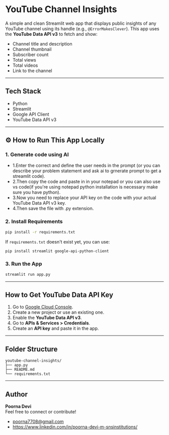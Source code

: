 # YouTube Channel Insights

A simple and clean Streamlit web app that displays public insights of any YouTube channel using its handle (e.g., `@ErrorMakesClever`). This app uses the **YouTube Data API v3** to fetch and show:

- Channel title and description
- Channel thumbnail
- Subscriber count
- Total views
- Total videos
- Link to the channel
----
## Tech Stack

- Python
- Streamlit
- Google API Client
- YouTube Data API v3
----
## ⚙️ How to Run This App Locally

### 1. Generate code using AI
- 1.Enter the correct and define the user needs in the prompt
(or you can describe your problem statement and ask ai to grnerate  prompt to get a streamlit code).
- 2.Then copy the code and paste in in your notepad or you can also use vs code(if you're using notepad python installation is necessary make sure you have python).
- 3.Now you need to replace your API key on the code with your actual YouTube Data API v3 key.
- 4.Then save the file with .py extension.

### 2. Install Requirements

```bash
pip install -r requirements.txt
```

If `requirements.txt` doesn't exist yet, you can use:

```bash
pip install streamlit google-api-python-client
```

### 3. Run the App

```bash
streamlit run app.py
```

---

## How to Get YouTube Data API Key

1. Go to [Google Cloud Console](https://console.cloud.google.com/).
2. Create a new project or use an existing one.
3. Enable the **YouTube Data API v3**.
4. Go to **APIs & Services > Credentials**.
5. Create an **API key** and paste it in the app.

---

## Folder Structure

```
youtube-channel-insights/
├── app.py
├── README.md
└── requirements.txt
```

---

## Author

**Poorna Devi**  
Feel free to connect or contribute!
- poorna7708@gmail.com
- https://www.linkedin.com/in/poorna-devi-m-snsinstitutions/
